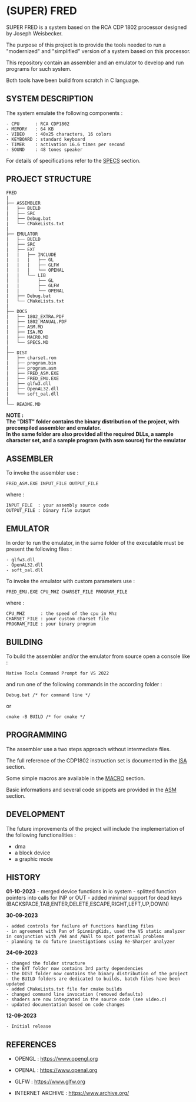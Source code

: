 # (SUPER) FRED

SUPER FRED is a system based on the RCA CDP 1802 processor designed by Joseph Weisbecker.

The purpose of this project is to provide the tools needed to run a "modernized" and "simplified" version of a system based on this processor.

This repository contain an assembler and an emulator to develop and run programs for such system.

Both tools have been build from scratch in C language.

## SYSTEM DESCRIPTION

The system emulate the following components :
```
- CPU      : RCA CDP1802
- MEMORY   : 64 KB
- VIDEO    : 40x25 characters, 16 colors
- KEYBOARD : standard keyboard
- TIMER    : activation 16.6 times per second
- SOUND    : 48 tones speaker
```

For details of specifications refer to the [SPECS](DOCS/SPECS.MD) section.


## PROJECT STRUCTURE

```
FRED
|
├── ASSEMBLER
|   ├── BUILD
|   ├── SRC
|   ├── Debug.bat
|   └── CMakeLists.txt
|
├── EMULATOR
|   ├── BUILD
|   ├── SRC
|   ├── EXT
|   |   ├── INCLUDE
|   |   |   ├── GL
|   |   |   ├── GLFW
|   |   |   └── OPENAL
|   |   └── LIB
|   |       ├── GL
|   |       ├── GLFW
|   |       └── OPENAL
|   ├── Debug.bat
|   └── CMakeLists.txt
|
├── DOCS
|   ├── 1802_EXTRA.PDF
|   ├── 1802_MANUAL.PDF
|   ├── ASM.MD
|   ├── ISA.MD
|   ├── MACRO.MD
|   └── SPECS.MD
|
├── DIST
│   ├── charset.rom
|   ├── program.bin
|   ├── program.asm
|   ├── FRED_ASM.EXE
|   ├── FRED_EMU.EXE
|   ├── glfw3.dll
|   ├── OpenAL32.dll
|   └── soft_oal.dll
|
└── README.MD
```
**NOTE :<BR>
The "DIST" folder contains the binary distribution of the project, with precompiled assembler and emulator.<BR>
In the same folder are also provided all the required DLLs, a sample character set, and a sample program (with asm source) for the emulator**

## ASSEMBLER

To invoke the assembler use :
```
FRED_ASM.EXE INPUT_FILE OUTPUT_FILE
```
where :

```
INPUT_FILE  : your assembly source code
OUTPUT_FILE : binary file output
```

## EMULATOR

In order to run the emulator, in the same folder of the executable must be present the following files :
```
- glfw3.dll
- OpenAL32.dll
- soft_oal.dll
```

To invoke the emulator with custom parameters use :
```
FRED_EMU.EXE CPU_MHZ CHARSET_FILE PROGRAM_FILE
```
where :

```
CPU_MHZ      : the speed of the cpu in Mhz
CHARSET_FILE : your custom charset file
PROGRAM_FILE : your binary program
```


## BUILDING

To build the assembler and/or the emulator from source open a console like : 

```
Native Tools Command Prompt for VS 2022
```

and run one of the following commands in the according folder :

```
Debug.bat /* for command line */ 
```
or
```
cmake -B BUILD /* for cmake */
```

## PROGRAMMING

The assembler use a two steps approach without intermediate files.

The full reference of the CDP1802 instruction set is documented in the [ISA](DOCS/ISA.MD) section.

Some simple macros are available in the [MACRO](DOCS/MACRO.MD) section.

Basic informations and several code snippets are provided in the [ASM](DOCS/ASM.MD) section.

## DEVELOPMENT

The future improvements of the project will include the implementation of the following functionalities :
- dma
- a block device 
- a graphic mode

## HISTORY

**01-10-2023**
    - merged device functions in io system
    - splitted function pointers into calls for INP or OUT
    - added minimal support for dead keys (BACKSPACE,TAB,ENTER,DELETE,ESCAPE,RIGHT,LEFT,UP,DOWN)
    
**30-09-2023**

    - added controls for failure of functions handling files
    - in agreement with Pan of SpinningKids, used the VS static analyzer in conjunction with /W4 and /Wall to spot potential problems
    - planning to do future investigations using Re-Sharper analyzer

**24-09-2023**

    - changed the folder structure
    - the EXT folder now contains 3rd party dependencies
    - the DIST folder now contains the binary distribution of the project
    - the BUILD folders are dedicated to builds, batch files have been updated
    - added CMakeLists.txt file for cmake builds
    - changed command line invocation (removed defaults)
    - shaders are now integrated in the source code (see video.c)
    - updated documentation based on code changes

**12-09-2023**

    - Initial release

## REFERENCES

- OPENGL : https://www.opengl.org

- OPENAL : https://www.openal.org

- GLFW : https://www.glfw.org

- INTERNET ARCHIVE : https://www.archive.org/
